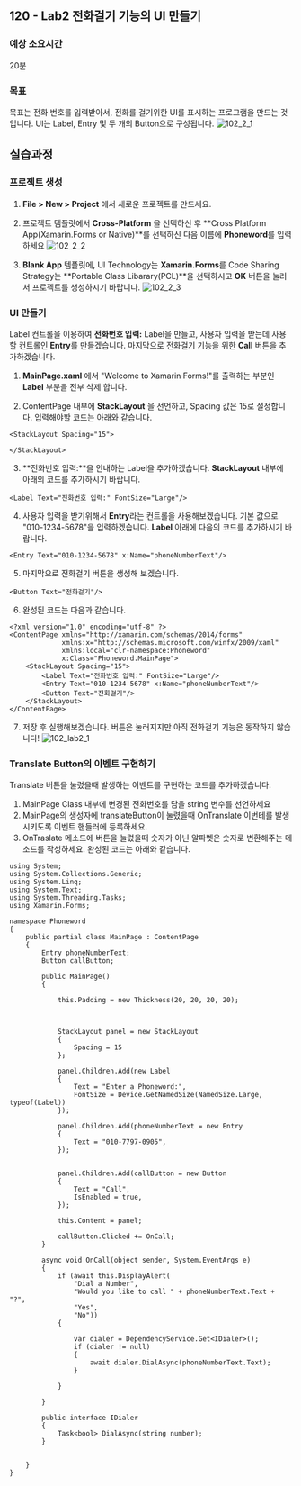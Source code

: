 ## 120 - Lab2 전화걸기 기능의 UI 만들기 
### 예상 소요시간
20분

### 목표
목표는 전화 번호를 입력받아서, 전화를 걸기위한 UI를 표시하는 프로그램을 만드는 것입니다. UI는 Label, Entry 및 두 개의 Button으로 구성됩니다.
![102_2_1](./images/102_2_1.png)

## 실습과정
### 프로젝트 생성
1. **File > New > Project** 에서 새로운 프로젝트를 만드세요.
2. 프로젝트 템플릿에서 **Cross-Platform** 을 선택하신 후 **Cross Platform App(Xamarin.Forms or Native)**를 선택하신 다음 이름에 **Phoneword**를 입력하세요
![102_2_2](./images/102_2_2.png)

3. **Blank App** 템플릿에, UI Technology는 **Xamarin.Forms**를 Code Sharing Strategy는 **Portable Class Libarary(PCL)**을 선택하시고 **OK** 버튼을 눌러서 프로젝트를 생성하시기 바랍니다. 
![102_2_3](./images/102_2_3.png)


### UI 만들기
Label 컨트롤을 이용하여 **전화번호 입력:** Label을 만들고, 사용자 입력을 받는데 사용할 컨트롤인 **Entry**를 만들겠습니다. 마지막으로 전화걸기 기능을 위한 **Call** 버튼을 추가하겠습니다.  

1. **MainPage.xaml** 에서 "Welcome to Xamarin Forms!"를 출력하는 부분인 **Label** 부분을 전부 삭제 합니다. 

2. ContentPage 내부에 **StackLayout** 을 선언하고, Spacing 값은 15로 설정합니다. 입력해야할 코드는 아래와 같습니다.
```
<StackLayout Spacing="15">
        
</StackLayout>
```

3. **전화번호 입력:**을 안내하는 Label을 추가하겠습니다. **StackLayout** 내부에 아래의 코드를 추가하시기 바랍니다. 
```
<Label Text="전화번호 입력:" FontSize="Large"/>
```

4. 사용자 입력을 받기위해서 **Entry**라는 컨트롤을 사용해보겠습니다. 기본 값으로 "010-1234-5678"을 입력하겠습니다. **Label** 아래에 다음의 코드를 추가하시기 바랍니다.
```
<Entry Text="010-1234-5678" x:Name="phoneNumberText"/>
```

5. 마지막으로 전화걸기 버튼을 생성해 보겠습니다. 
```
<Button Text="전화걸기"/>
```

6. 완성된 코드는 다음과 같습니다. 
```
<?xml version="1.0" encoding="utf-8" ?>
<ContentPage xmlns="http://xamarin.com/schemas/2014/forms"
             xmlns:x="http://schemas.microsoft.com/winfx/2009/xaml"
             xmlns:local="clr-namespace:Phoneword"
             x:Class="Phoneword.MainPage">
    <StackLayout Spacing="15">
        <Label Text="전화번호 입력:" FontSize="Large"/>
        <Entry Text="010-1234-5678" x:Name="phoneNumberText"/>
        <Button Text="전화걸기"/>
    </StackLayout>
</ContentPage>
```

7. 저장 후 실행해보겠습니다. 버튼은 눌러지지만 아직 전화걸기 기능은 동작하지 않습니다! 
![102_lab2_1](./images/120_lab2_1.png)


### Translate Button의 이벤트 구현하기
Translate 버튼을 눌렀을때 발생하는 이벤트를 구현하는 코드를 추가하겠습니다.

1. MainPage Class 내부에 변경된 전화번호를 담을 string 변수를 선언하세요
2. MainPage의 생성자에 translateButton이 눌렸을때 OnTranslate 이번테를 발생시키도록 이벤트 핸들러에 등록하세요.
3. OnTraslate 메소드에 버튼을 눌렀을때 숫자가 아닌 알파벳은 숫자로 변환해주는 메소드를 작성하세요.
완성된 코드는 아래와 같습니다. 

```
using System;
using System.Collections.Generic;
using System.Linq;
using System.Text;
using System.Threading.Tasks;
using Xamarin.Forms;

namespace Phoneword
{
    public partial class MainPage : ContentPage
    {
        Entry phoneNumberText;
        Button callButton;

        public MainPage()
        {
            
            this.Padding = new Thickness(20, 20, 20, 20);

            

            StackLayout panel = new StackLayout
            {
                Spacing = 15
            };

            panel.Children.Add(new Label
            {
                Text = "Enter a Phoneword:",
                FontSize = Device.GetNamedSize(NamedSize.Large, typeof(Label))
            });

            panel.Children.Add(phoneNumberText = new Entry
            {
                Text = "010-7797-0905",
            });
            

            panel.Children.Add(callButton = new Button
            {
                Text = "Call",
                IsEnabled = true,
            });

            this.Content = panel;

            callButton.Clicked += OnCall;
        }

        async void OnCall(object sender, System.EventArgs e)
        {
            if (await this.DisplayAlert(
                "Dial a Number",
                "Would you like to call " + phoneNumberText.Text + "?",
                "Yes",
                "No"))
            {

                var dialer = DependencyService.Get<IDialer>();
                if (dialer != null)
                {
                    await dialer.DialAsync(phoneNumberText.Text);
                }

            }

        }

        public interface IDialer
        {
            Task<bool> DialAsync(string number);
        }

        
    }
}
```
